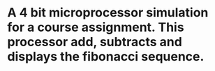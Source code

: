 # A 4 bit microprocessor simulation for a course assignment. This processor add, subtracts and displays the fibonacci sequence.
